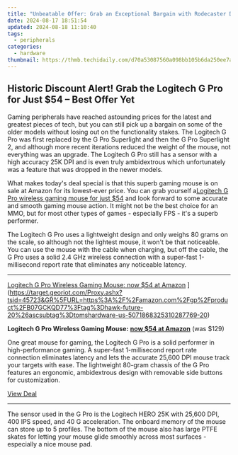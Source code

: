 ```yaml
---
title: "Unbeatable Offer: Grab an Exceptional Bargain with Rodecaster Duo & Complimentary Rode NTH-100M Headset - All for Just $374"
date: 2024-08-17 18:51:54
updated: 2024-08-18 11:10:40
tags:
  - peripherals
categories:
  - hardware
thumbnail: https://thmb.techidaily.com/d70a53087560a098bb105b6da250ee7a060b663d95025554525e6d2ddaef6a7e.jpg
---
```


## Historic Discount Alert! Grab the Logitech G Pro for Just $54 – Best Offer Yet

Gaming peripherals have reached astounding prices for the latest and greatest pieces of tech, but you can still pick up a bargain on some of the older models without losing out on the functionality stakes. The Logitech G Pro was first replaced by the G Pro Superlight and then the G Pro Superlight 2, and although more recent iterations reduced the weight of the mouse, not everything was an upgrade. The Logitech G Pro still has a sensor with a high accuracy 25K DPI and is even truly ambidextrous which unfortunately was a feature that was dropped in the newer models.

 What makes today's deal special is that this superb gaming mouse is on sale at Amazon for its lowest-ever price. You can grab yourself a[Logitech G Pro wireless gaming mouse for just $54](https://target.georiot.com/Proxy.ashx?tsid=45723&GR%5FURL=https%3A%2F%2Famazon.com%2Fgp%2Fproduct%2FB07GCKQD77%3Ftag%3Dhawk-future-20%26ascsubtag%3Dtomshardware-us-1267352374131438894-20) and look forward to some accurate and smooth gaming mouse action. It might not be the best choice for an MMO, but for most other types of games - especially FPS - it's a superb performer.

 The Logitech G Pro uses a lightweight design and only weighs 80 grams on the scale, so although not the lightest mouse, it won't be that noticeable. You can use the mouse with the cable when charging, but off the cable, the G Pro uses a solid 2.4 GHz wireless connection with a super-fast 1-millisecond report rate that eliminates any noticeable latency.

---

[Logitech G Pro Wireless Gaming Mouse: now $54 at Amazon](https://cdn.mos.cms.futurecdn.net/iYLmVGCySqewN6M8cLcZf8-200-100.png "Logitech G Pro Wireless Gaming Mouse: now $54 at Amazon") ](https://target.georiot.com/Proxy.ashx?tsid=45723&GR%5FURL=https%3A%2F%2Famazon.com%2Fgp%2Fproduct%2FB07GCKQD77%3Ftag%3Dhawk-future-20%26ascsubtag%3Dtomshardware-us-5071868325310287769-20)

**Logitech G Pro Wireless Gaming Mouse:** [**now $54 at Amazon**](https://target.georiot.com/Proxy.ashx?tsid=45723&GR%5FURL=https%3A%2F%2Famazon.com%2Fgp%2Fproduct%2FB07GCKQD77%3Ftag%3Dhawk-future-20%26ascsubtag%3Dtomshardware-us-1215708295380722371-20) (was $129)  
  
 One great mouse for gaming, the Logitech G Pro is a solid performer in high-performance gaming. A super-fast 1-millisecond report rate connection eliminates latency and lets the accurate 25,600 DPI mouse track your targets with ease. The lightweight 80-gram chassis of the G Pro features an ergonomic, ambidextrous design with removable side buttons for customization.

[View Deal](https://target.georiot.com/Proxy.ashx?tsid=45723&GR%5FURL=https%3A%2F%2Famazon.com%2Fgp%2Fproduct%2FB07GCKQD77%3Ftag%3Dhawk-future-20%26ascsubtag%3Dtomshardware-us-5071868325310287769-20)

---

 The sensor used in the G Pro is the Logitech HERO 25K with 25,600 DPI, 400 IPS speed, and 40 G acceleration. The onboard memory of the mouse can store up to 5 profiles. The bottom of the mouse also has large PTFE skates for letting your mouse glide smoothly across most surfaces - especially a nice mouse pad.


<ins class="adsbygoogle"
     style="display:block"
     data-ad-format="autorelaxed"
     data-ad-client="ca-pub-7571918770474297"
     data-ad-slot="1223367746"></ins>



<ins class="adsbygoogle"
     style="display:block"
     data-ad-client="ca-pub-7571918770474297"
     data-ad-slot="8358498916"
     data-ad-format="auto"
     data-full-width-responsive="true"></ins>
